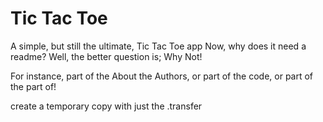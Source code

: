 # Tic Tac Toe



A simple, but still the ultimate, Tic Tac Toe app
Now, why does it need a readme? Well, the better question is; Why Not!



For instance, part of the About the Authors, or part of the code, or part of the part of!





create a temporary copy with just the .transfer

